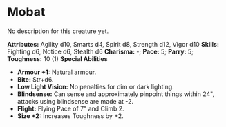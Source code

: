# Mobat

No description for this creature yet.

**Attributes:** Agility d10, Smarts d4, Spirit d8, Strength d12, Vigor
d10
**Skills:** Fighting d6, Notice d6, Stealth d6
**Charisma:** -; **Pace:** 5; **Parry:** 5; **Toughness:** 10 (1)
**Special Abilities**

- **Armour +1:** Natural armour.
- **Bite:** Str+d6.
- **Low Light Vision:** No penalties for dim or dark lighting.
- **Blindsense:** Can sense and approximately pinpoint things within
24", attacks using blindsense are made at -2.
- **Flight:** Flying Pace of 7" and Climb 2.
- **Size +2:** Increases Toughness by +2.
